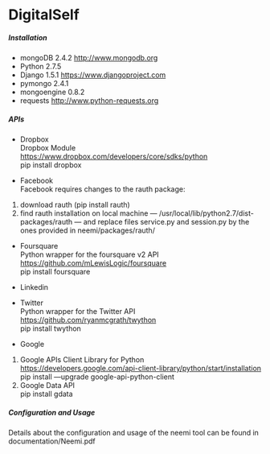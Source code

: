DigitalSelf
===========


##### Installation 	
 - mongoDB 2.4.2  <http://www.mongodb.org>    
 - Python 2.7.5     
 - Django 1.5.1   <https://www.djangoproject.com>     
 - pymongo 2.4.1      
 - mongoengine 0.8.2     
 - requests       <http://www.python-requests.org>     



##### APIs     
- Dropbox     
 Dropbox Module      
 <https://www.dropbox.com/developers/core/sdks/python>       
 pip install dropbox	        

- Facebook     
 Facebook requires changes to the rauth package:     
 1. download rauth  (pip install rauth)     
 2. find rauth installation on local machine — /usr/local/lib/python2.7/dist-packages/rauth — and replace files service.py and session.py by the ones provided in neemi/packages/rauth/     

- Foursquare       
 Python wrapper for the foursquare v2 API           
 <https://github.com/mLewisLogic/foursquare>         
 pip install foursquare       

- Linkedin     
	
- Twitter        
 Python wrapper for the Twitter API         
 <https://github.com/ryanmcgrath/twython>         
 pip install twython           

- Google         
 1. Google APIs Client Library for Python        
 <https://developers.google.com/api-client-library/python/start/installation>         
 pip install —upgrade google-api-python-client             
 2. Google Data API                
 pip install gdata                     


##### Configuration and Usage   
 Details about the configuration and usage of the neemi tool can be found in documentation/Neemi.pdf 

